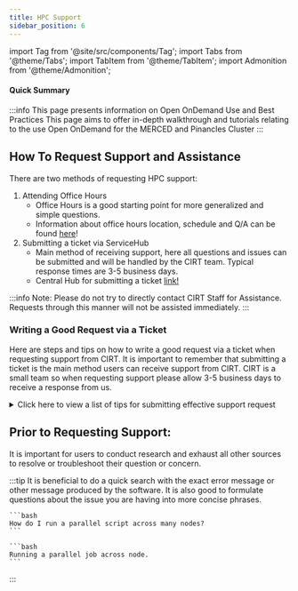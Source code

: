 ```yaml
---
title: HPC Support
sidebar_position: 6
---
```

import Tag from '@site/src/components/Tag';
import Tabs from '@theme/Tabs';
import TabItem from '@theme/TabItem';
import Admonition from '@theme/Admonition';

#### Quick Summary
:::info
This page presents information on Open OnDemand Use and Best Practices 
This page aims to offer in-depth walkthrough and tutorials relating to the use Open OnDemand for the MERCED and Pinancles Cluster
:::


## How To Request Support and Assistance
There are two methods of requesting HPC support: 
1. Attending Office Hours 
    - Office Hours is a good starting point for more generalized and simple questions.
    - Information about office hours location, schedule and Q/A can be found [here](../hpc-tutorials/OH.md)! 
2. Submitting a ticket via ServiceHub
    - Main method of receiving support, here all questions and issues can be submitted and will be handled by the CIRT team. Typical response times are 3-5 business days. 
    - Central Hub for submitting a ticket [link!](https://ucmerced.service-now.com/servicehub?id=public_kb_article&sys_id=3c3ee9ff1b67a0543a003112cd4bcb13&form_id=06da3f8edbfc08103c4d56f3ce9619f4)

:::info
Note: Please do not try to directly contact CIRT Staff for Assistance. Requests through this manner will not be assisted immediately. 
::: 

### Writing a Good Request via a Ticket 
Here are steps and tips on how to write a good request via a ticket when requesting support from CIRT. It is important to remember that submitting a ticket is the main method users can receive support from CIRT. CIRT is a small team so when requesting support please allow 3-5 business days to receive a response from us. 

<details>
<summary> Click here to view a list of tips for submitting effective support request </summary>
1. Users should use the central Ticket hub to submit all tickets. 

    Click [here](https://ucmerced.service-now.com/servicehub?id=public_kb_article&sys_id=3c3ee9ff1b67a0543a003112cd4bcb13&form_id=06da3f8edbfc08103c4d56f3ce9619f4) to access the page. 

2. Provide a Detailed Description

    - When submitting a ticket, include as many specific details as possible:
        - Copy and paste the exact error messages or prompts you encounter.
        - Mention the cluster you were working on and the working directory.
3. Describe Your Current Environment

    - Are you running custom-compiled code? Which modules are loaded? Are you running software that was self-downloaded? Custom Conda Environment? 
    
    Providing this context allows us to best recreate your issue and helps to quickly diagnose the problem.

4. Create a new ticket for new issues.
    
    - If a new, unrelated or related issue arises, create a separate ticket.
    - Once a ticket is closed, it cannot be reopened. Creating new tickets helps us allocate resources more effectively.

5. Simple Issues

    - Even simple issues can require time and effort to resolve.
    - Include all relevant information (as described in Tips 2 and 3) to avoid delays. 

6. Complex issues
    - Provide a small and fast example that demonstrates the issue.
    - Avoid submitting large, complex code.

    Complex issues require more time, communication, and cooperation. Be patient as we work through them efficiently.

</details>

## Prior to Requesting Support:

It is important for users to conduct research and exhaust all other sources to resolve or troubleshoot their question or concern. 

:::tip
It is beneficial to do a quick search with the exact error message or other message produced by the software. It is also good to formulate questions about the issue you are having into more concise phrases. 

<Tabs>
  
  <TabItem value="Bad Example" label="Bad Example" default>
    
    ```bash
    How do I run a parallel script across many nodes?
    ```

  
  </TabItem>
  
  <TabItem value="Good Example" label="Good Example">
    
    ```bash
    Running a parallel job across node.
    ```
  </TabItem>

 
</Tabs>

:::
